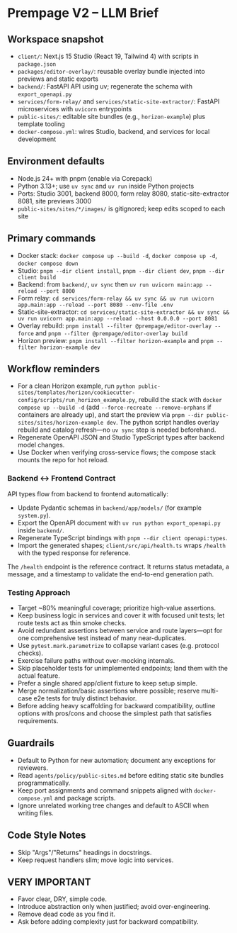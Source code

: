 # Prempage V2 – LLM Brief

## Workspace snapshot
- `client/`: Next.js 15 Studio (React 19, Tailwind 4) with scripts in `package.json`
- `packages/editor-overlay/`: reusable overlay bundle injected into previews and static exports
- `backend/`: FastAPI API using uv; regenerate the schema with `export_openapi.py`
- `services/form-relay/` and `services/static-site-extractor/`: FastAPI microservices with `uvicorn` entrypoints
- `public-sites/`: editable site bundles (e.g., `horizon-example`) plus template tooling
- `docker-compose.yml`: wires Studio, backend, and services for local development

## Environment defaults
- Node.js 24+ with pnpm (enable via Corepack)
- Python 3.13+; use `uv sync` and `uv run` inside Python projects
- Ports: Studio 3001, backend 8000, form relay 8080, static-site-extractor 8081, site previews 3000
- `public-sites/sites/*/images/` is gitignored; keep edits scoped to each site

## Primary commands
- Docker stack: `docker compose up --build -d`, `docker compose up -d`, `docker compose down`
- Studio: `pnpm --dir client install`, `pnpm --dir client dev`, `pnpm --dir client build`
- Backend: from `backend/`, `uv sync` then `uv run uvicorn main:app --reload --port 8000`
- Form relay: `cd services/form-relay && uv sync && uv run uvicorn app.main:app --reload --port 8080 --env-file .env`
- Static-site-extractor: `cd services/static-site-extractor && uv sync && uv run uvicorn app.main:app --reload --host 0.0.0.0 --port 8081`
- Overlay rebuild: `pnpm install --filter @prempage/editor-overlay --force` and `pnpm --filter @prempage/editor-overlay build`
- Horizon preview: `pnpm install --filter horizon-example` and `pnpm --filter horizon-example dev`

## Workflow reminders
- For a clean Horizon example, run `python public-sites/templates/horizon/cookiecutter-config/scripts/run_horizon_example.py`, rebuild the stack with `docker compose up --build -d` (add `--force-recreate --remove-orphans` if containers are already up), and start the preview via `pnpm --dir public-sites/sites/horizon-example dev`. The python script handles overlay rebuild and catalog refresh—no `uv sync` step is needed beforehand.
- Regenerate OpenAPI JSON and Studio TypeScript types after backend model changes.
- Use Docker when verifying cross-service flows; the compose stack mounts the repo for hot reload.

### Backend ↔ Frontend Contract

API types flow from backend to frontend automatically:
- Update Pydantic schemas in `backend/app/models/` (for example `system.py`).
- Export the OpenAPI document with `uv run python export_openapi.py` inside `backend/`.
- Regenerate TypeScript bindings with `pnpm --dir client openapi:types`.
- Import the generated shapes; `client/src/api/health.ts` wraps `/health` with the typed response for reference.

The `/health` endpoint is the reference contract. It returns status metadata, a message, and a timestamp to validate the end-to-end generation path.

### Testing Approach 

- Target ~80% meaningful coverage; prioritize high-value assertions.
- Keep business logic in services and cover it with focused unit tests; let route tests act as thin smoke checks.
- Avoid redundant assertions between service and route layers—opt for one comprehensive test instead of many near-duplicates.
- Use `pytest.mark.parametrize` to collapse variant cases (e.g. protocol checks).
- Exercise failure paths without over-mocking internals.
- Skip placeholder tests for unimplemented endpoints; land them with the actual feature.
- Prefer a single shared app/client fixture to keep setup simple.
- Merge normalization/basic assertions where possible; reserve multi-case e2e tests for truly distinct behavior.
- Before adding heavy scaffolding for backward compatibility, outline options with pros/cons and choose the simplest path that satisfies requirements.

## Guardrails
- Default to Python for new automation; document any exceptions for reviewers.
- Read `agents/policy/public-sites.md` before editing static site bundles programmatically.
- Keep port assignments and command snippets aligned with `docker-compose.yml` and package scripts.
- Ignore unrelated working tree changes and default to ASCII when writing files.

## Code Style Notes
- Skip "Args"/"Returns" headings in docstrings.
- Keep request handlers slim; move logic into services.

## VERY IMPORTANT
- Favor clear, DRY, simple code.
- Introduce abstraction only when justified; avoid over-engineering.
- Remove dead code as you find it.
- Ask before adding complexity just for backward compatibility.
